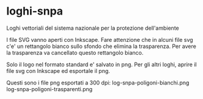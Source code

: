 # loghi-snpa
Loghi vettoriali del sistema nazionale per la protezione dell'ambiente

I file SVG vanno aperti con Inkscape. Fare attenzione che in alcuni file svg c'e' un rettangolo bianco
sullo sfondo che elimina la trasparenza. Per avere la trasparenza va cancellato questo rettangolo bianco.

Solo il logo nel formato standard e' salvato in png. Per gli altri loghi, aprire il file svg con Inkscape ed esportale il png.

Questi sono i file png esportati a 300 dpi:
log-snpa-poligoni-bianchi.png
log-snpa-poligoni-trasparenti.png


